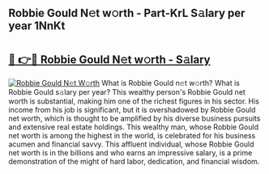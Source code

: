 ## Robbie Gould N𝚎t w𝚘rth - Part-KrL S𝚊lary per year 1NnKt

# <h2><a href="http://gc1o88y.nevu.top/?p=Robbie+Gould">🔗 👉🔴 Robbie Gould N𝚎t w𝚘rth - S𝚊lary</a></h2>

[![Robbie Gould N𝚎t W𝚘rth](https://i.imgur.com/Oavwk0R.jpeg)](http://gc1o88y.nevu.top/?p=Robbie+Gould)
What is Robbie Gould n𝚎t w𝚘rth? What is Robbie Gould s𝚊lary per year?
This wealthy person's Robbie Gould net worth is substantial, making him one of the richest figures in his sector. His income from his job is significant, but it is overshadowed by Robbie Gould net worth, which is thought to be amplified by his diverse business pursuits and extensive real estate holdings. This wealthy man, whose Robbie Gould net worth is among the highest in the world, is celebrated for his business acumen and financial savvy. This affluent individual, whose Robbie Gould net worth is in the billions and who earns an impressive salary, is a prime demonstration of the might of hard labor, dedication, and financial wisdom.
